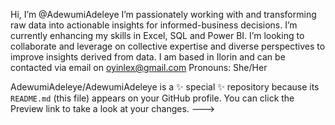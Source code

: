 Hi, I’m @AdewumiAdeleye
I’m passionately working with and transforming raw data into actionable insights for informed-business decisions.
I’m currently enhancing my skills in Excel, SQL and Power BI.
I’m looking to collaborate and leverage on collective expertise and diverse perspectives to improve insights derived from data.
I am based in Ilorin and can be contacted via email on oyinlex@gmail.com
Pronouns: She/Her

AdewumiAdeleye/AdewumiAdeleye is a ✨ special ✨ repository because its `README.md` (this file) appears on your GitHub profile.
You can click the Preview link to take a look at your changes.
--->
